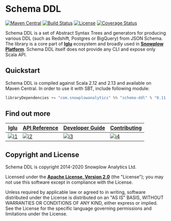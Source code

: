 # Schema DDL

[![Maven Central][maven-image]][maven]
[![Build Status][build-image]][build] 
[![License][license-image]][license]
[![Coverage Status][coveralls-image]][coveralls]

Schema DDL is a set of Abstract Syntax Trees and generators for producing
various DDL (such as Redshift, Postgres or BigQuery) from JSON Schema.
The library is a core part of **[Iglu][iglu]** ecosystem and broadly used in **[Snowplow Platform][snowplow]**.
Schema DDL itself does not provide any CLI and expose only Scala API.

## Quickstart

Schema DDL is compiled against Scala 2.12 and 2.13 and available on Maven Central. In order to use it with SBT, include following module:

```scala
libraryDependencies += "com.snowplowanalytics" %% "schema-ddl" % "0.11.0"
```


## Find out more

| **[Iglu][iglu]**          | **[API Reference][api-reference]**          | **[Developer Guide][developer-guide]**          | **[Contributing][contributing]**          |
|---------------------------|---------------------------------------------|-------------------------------------------------|-------------------------------------------|
| [![i1][iglu-image]][iglu] | [![i2][api-reference-image]][api-reference] | [![i3][developer-guide-image]][developer-guide] | [![i4][contributing-image]][contributing] |


## Copyright and License

Schema DDL is copyright 2014-2020 Snowplow Analytics Ltd.

Licensed under the **[Apache License, Version 2.0][license]** (the "License");
you may not use this software except in compliance with the License.

Unless required by applicable law or agreed to in writing, software
distributed under the License is distributed on an "AS IS" BASIS,
WITHOUT WARRANTIES OR CONDITIONS OF ANY KIND, either express or implied.
See the License for the specific language governing permissions and
limitations under the License.


[maven]: https://maven-badges.herokuapp.com/maven-central/com.snowplowanalytics/schema-ddl_2.12
[maven-image]: https://maven-badges.herokuapp.com/maven-central/com.snowplowanalytics/schema-ddl_2.12/badge.svg

[license-image]: http://img.shields.io/badge/license-Apache--2-blue.svg?style=flat
[license]: http://www.apache.org/licenses/LICENSE-2.0

[build]: https://github.com/snowplow-incubator/schema-ddl/actions?query=workflow%3A%22Test+and+deploy%22
[build-image]: https://github.com/snowplow-incubator/schema-ddl/workflows/Test%20and%20deploy/badge.svg

[coveralls]: https://coveralls.io/github/snowplow-incubator/schema-ddl?branch=master
[coveralls-image]: https://coveralls.io/repos/github/snowplow-incubator/schema-ddl/badge.svg?branch=master

[snowplow]: https://github.com/snowplow/snowplow
[self-describing]: http://snowplowanalytics.com/blog/2014/05/15/introducing-self-describing-jsons/

[developer-guide]: https://github.com/snowplow-incubator/schema-ddl/wiki/
[developer-guide-image]: https://d3i6fms1cm1j0i.cloudfront.net/github/images/setup.png

[iglu]: https://docs.snowplowanalytics.com/docs/iglu/
[iglu-image]: https://d3i6fms1cm1j0i.cloudfront.net/github/images/roadmap.png

[contributing]: https://docs.snowplowanalytics.com/docs/contributing/
[contributing-image]: https://d3i6fms1cm1j0i.cloudfront.net/github/images/contributing.png

[api-reference]: https://snowplow-incubator.github.io/schema-ddl/0.12.0/com/snowplowanalytics/iglu/schemaddl/index.html
[api-reference-image]: https://d3i6fms1cm1j0i.cloudfront.net/github/images/techdocs.png
